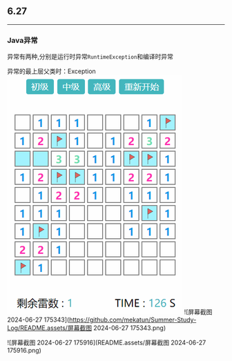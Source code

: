 ## 6.27

---



### Java异常



异常有两种,分别是运行时异常`RuntimeException`和编译时异常

 异常的最上层父类时：Exception
![demo1](https://github.com/CaiJinyc/game-mineSweepinng/blob/master/img/demo1.gif)
![屏幕截图 2024-06-27 175343](https://github.com/mekatun/Summer-Study-Log/README.assets/屏幕截图 2024-06-27 175343.png)

![屏幕截图 2024-06-27 175916](README.assets/屏幕截图 2024-06-27 175916.png)
